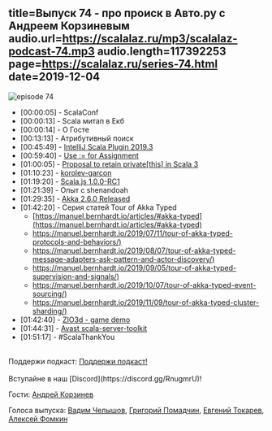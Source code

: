 title=Выпуск 74 - про происк в Авто.ру с Андреем Корзиневым
audio.url=https://scalalaz.ru/mp3/scalalaz-podcast-74.mp3
audio.length=117392253
page=https://scalalaz.ru/series-74.html
date=2019-12-04
----
![episode 74](https://scalalaz.ru/img/episode74.jpg)

* [00:00:05] - ScalaConf
* [00:00:13] - Scala митап в Екб
* [00:00:14] - O Госте
* [00:13:13] - Aтрибутивный поиск
* [00:45:49] - [IntelliJ Scala Plugin 2019.3](https://blog.jetbrains.com/scala/2019/11/28/intellij-scala-plugin-2019-3-method-chain-hints-scala-repl-scala-worksheet-and-scalatest-improvements/)
* [00:59:40] - [Use := for Assignment](https://github.com/lampepfl/dotty/issues/7598)
* [01:00:05] - [Proposal to retain private[this] in Scala 3](https://contributors.scala-lang.org/t/proposal-to-retain-private-this-in-scala-3/3829)
* [01:10:23] - [korolev-garcon](https://github.com/fomkin/korolev-garcon)
* [01:19:20] - [Scala.js 1.0.0-RC1](https://www.scala-js.org/news/2019/11/26/announcing-scalajs-1.0.0-RC1/)
* [01:21:39] - Опыт с shenandoah
* [01:29:35] - [Akka 2.6.0 Released](https://akka.io/blog/news/2019/11/06/akka-2.6.0-released)
* [01:42:20] - Серия статей Tour of Akka Typed
    - [https://manuel.bernhardt.io/articles/#akka-typed](https://manuel.bernhardt.io/articles/#akka-typed)
    - [https://manuel.bernhardt.io/2019/07/11/tour-of-akka-typed-protocols-and-behaviors/)](https://manuel.bernhardt.io/2019/07/11/tour-of-akka-typed-protocols-and-behaviors/)
    - [https://manuel.bernhardt.io/2019/08/07/tour-of-akka-typed-message-adapters-ask-pattern-and-actor-discovery/)](https://manuel.bernhardt.io/2019/08/07/tour-of-akka-typed-message-adapters-ask-pattern-and-actor-discovery/)
    - [https://manuel.bernhardt.io/2019/09/05/tour-of-akka-typed-supervision-and-signals/)](https://manuel.bernhardt.io/2019/09/05/tour-of-akka-typed-supervision-and-signals/)
    - [https://manuel.bernhardt.io/2019/10/07/tour-of-akka-typed-event-sourcing/)](https://manuel.bernhardt.io/2019/10/07/tour-of-akka-typed-event-sourcing/)
    - [https://manuel.bernhardt.io/2019/11/09/tour-of-akka-typed-cluster-sharding/)](https://manuel.bernhardt.io/2019/11/09/tour-of-akka-typed-cluster-sharding/)
* [01:42:40] - [ZIO3d - game demo](https://github.com/wongelz/zio3d)    
* [01:44:31] - [Avast scala-server-toolkit](https://github.com/avast/scala-server-toolkit)
* [01:51:17] - #ScalaThankYou

<br/>
Поддержи подкаст:
<a href="https://www.patreon.com/bePatron?u=8074802" data-patreon-widget-type="become-patron-button">Поддержи подкаст!</a><script async src="https://c6.patreon.com/becomePatronButton.bundle.js"></script>
<br/>

<br/>
Вступайне в наш [Discord](https://discord.gg/RnugmrU)! 
<br/>

Гости:
[Андрей Корзинев](t.me/fellrond)

Голоса выпуска:
[Вадим Челышов](http://github.com/dos65),
[Григорий Помадчин](https://github.com/pomadchin),
[Евгений Токарев](https://twitter.com/strobegen),
[Алексей Фомкин](http://github.com/fomkin)
